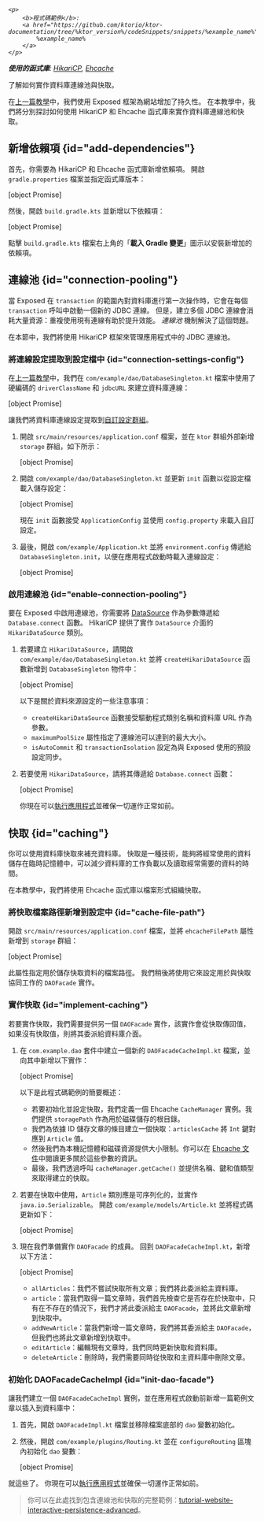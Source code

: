 [//]: # (title: 連線池與快取)

<show-structure for="chapter" depth="2"/>

<tldr>
<var name="example_name" value="tutorial-website-interactive-persistence-advanced"/>

    <p>
        <b>程式碼範例</b>:
        <a href="https://github.com/ktorio/ktor-documentation/tree/%ktor_version%/codeSnippets/snippets/%example_name%">
            %example_name%
        </a>
    </p>
    
<p>
<b>使用的函式庫</b>: <a href="https://github.com/brettwooldridge/HikariCP">HikariCP</a>, <a href="https://www.ehcache.org/">Ehcache</a>
</p>
</tldr>

<link-summary>了解如何實作資料庫連線池與快取。</link-summary>

在[上一篇教學](db-persistence.md)中，我們使用 Exposed 框架為網站增加了持久性。
在本教學中，我們將分別探討如何使用 HikariCP 和 Ehcache 函式庫來實作資料庫連線池和快取。

## 新增依賴項 {id="add-dependencies"}

首先，你需要為 HikariCP 和 Ehcache 函式庫新增依賴項。
開啟 `gradle.properties` 檔案並指定函式庫版本：

[object Promise]

然後，開啟 `build.gradle.kts` 並新增以下依賴項：

[object Promise]

點擊 `build.gradle.kts` 檔案右上角的「**載入 Gradle 變更**」圖示以安裝新增加的依賴項。

## 連線池 {id="connection-pooling"}

當 Exposed 在 `transaction` 的範圍內對資料庫進行第一次操作時，它會在每個 `transaction` 呼叫中啟動一個新的 JDBC 連線。
但是，建立多個 JDBC 連線會消耗大量資源：重複使用現有連線有助於提升效能。
_連線池_ 機制解決了這個問題。

在本節中，我們將使用 HikariCP 框架來管理應用程式中的 JDBC 連線池。

### 將連線設定提取到設定檔中 {id="connection-settings-config"}

在[上一篇教學](db-persistence.md#connect_db)中，我們在 `com/example/dao/DatabaseSingleton.kt` 檔案中使用了硬編碼的 `driverClassName` 和 `jdbcURL` 來建立資料庫連線：

[object Promise]

讓我們將資料庫連線設定提取到[自訂設定群組](server-configuration-file.topic)。

1. 開啟 `src/main/resources/application.conf` 檔案，並在 `ktor` 群組外部新增 `storage` 群組，如下所示：

   [object Promise]

2. 開啟 `com/example/dao/DatabaseSingleton.kt` 並更新 `init` 函數以從設定檔載入儲存設定：

   [object Promise]
   
   現在 `init` 函數接受 `ApplicationConfig` 並使用 `config.property` 來載入自訂設定。

3. 最後，開啟 `com/example/Application.kt` 並將 `environment.config` 傳遞給 `DatabaseSingleton.init`，以便在應用程式啟動時載入連線設定：

   [object Promise]

### 啟用連線池 {id="enable-connection-pooling"}

要在 Exposed 中啟用連線池，你需要將 [DataSource](https://docs.oracle.com/en/java/javase/19/docs/api/java.sql/javax/sql/DataSource.html) 作為參數傳遞給 `Database.connect` 函數。
HikariCP 提供了實作 `DataSource` 介面的 `HikariDataSource` 類別。

1. 若要建立 `HikariDataSource`，請開啟 `com/example/dao/DatabaseSingleton.kt` 並將 `createHikariDataSource` 函數新增到 `DatabaseSingleton` 物件中：

   [object Promise]

   以下是關於資料來源設定的一些注意事項：
     - `createHikariDataSource` 函數接受驅動程式類別名稱和資料庫 URL 作為參數。
     - `maximumPoolSize` 屬性指定了連線池可以達到的最大大小。
     - `isAutoCommit` 和 `transactionIsolation` 設定為與 Exposed 使用的預設設定同步。

2. 若要使用 `HikariDataSource`，請將其傳遞給 `Database.connect` 函數：

   [object Promise]

   你現在可以[執行應用程式](db-persistence.md#run_app)並確保一切運作正常如前。

## 快取 {id="caching"}

你可以使用資料庫快取來補充資料庫。
快取是一種技術，能夠將經常使用的資料儲存在臨時記憶體中，可以減少資料庫的工作負載以及讀取經常需要的資料的時間。

在本教學中，我們將使用 Ehcache 函式庫以檔案形式組織快取。

### 將快取檔案路徑新增到設定中 {id="cache-file-path"}

開啟 `src/main/resources/application.conf` 檔案，並將 `ehcacheFilePath` 屬性新增到 `storage` 群組：

[object Promise]

此屬性指定用於儲存快取資料的檔案路徑。
我們稍後將使用它來設定用於與快取協同工作的 `DAOFacade` 實作。

### 實作快取 {id="implement-caching"}

若要實作快取，我們需要提供另一個 `DAOFacade` 實作，該實作會從快取傳回值，如果沒有快取值，則將其委派給資料庫介面。

1. 在 `com.example.dao` 套件中建立一個新的 `DAOFacadeCacheImpl.kt` 檔案，並向其中新增以下實作：

   [object Promise]

   以下是此程式碼範例的簡要概述：
     - 若要初始化並設定快取，我們定義一個 Ehcache `CacheManager` 實例。我們提供 `storagePath` 作為用於磁碟儲存的根目錄。
     - 我們為依據 ID 儲存文章的條目建立一個快取：`articlesCache` 將 `Int` 鍵對應到 `Article` 值。
     - 然後我們為本機記憶體和磁碟資源提供大小限制。你可以在 [Ehcache 文件](https://www.ehcache.org/documentation/2.8/configuration/cache-size.html)中閱讀更多關於這些參數的資訊。
     - 最後，我們透過呼叫 `cacheManager.getCache()` 並提供名稱、鍵和值類型來取得建立的快取。

2. 若要在快取中使用，`Article` 類別應是可序列化的，並實作 `java.io.Serializable`。
   開啟 `com/example/models/Article.kt` 並將程式碼更新如下：

   [object Promise]

3. 現在我們準備實作 `DAOFacade` 的成員。
   回到 `DAOFacadeCacheImpl.kt`，新增以下方法：

   [object Promise]

   - `allArticles`：我們不嘗試快取所有文章；我們將此委派給主資料庫。
   - `article`：當我們取得一篇文章時，我們首先檢查它是否存在於快取中，只有在不存在的情況下，我們才將此委派給主 `DAOFacade`，並將此文章新增到快取中。
   - `addNewArticle`：當我們新增一篇文章時，我們將其委派給主 `DAOFacade`，但我們也將此文章新增到快取中。
   - `editArticle`：編輯現有文章時，我們同時更新快取和資料庫。
   - `deleteArticle`：刪除時，我們需要同時從快取和主資料庫中刪除文章。

### 初始化 DAOFacadeCacheImpl {id="init-dao-facade"}

讓我們建立一個 `DAOFacadeCacheImpl` 實例，並在應用程式啟動前新增一篇範例文章以插入到資料庫中：

1. 首先，開啟 `DAOFacadeImpl.kt` 檔案並移除檔案底部的 `dao` 變數初始化。

2. 然後，開啟 `com/example/plugins/Routing.kt` 並在 `configureRouting` 區塊內初始化 `dao` 變數：

   [object Promise]

就這些了。
你現在可以[執行應用程式](db-persistence.md#run_app)並確保一切運作正常如前。

> 你可以在此處找到包含連線池和快取的完整範例：[tutorial-website-interactive-persistence-advanced](https://github.com/ktorio/ktor-documentation/tree/%ktor_version%/codeSnippets/snippets/tutorial-website-interactive-persistence-advanced)。